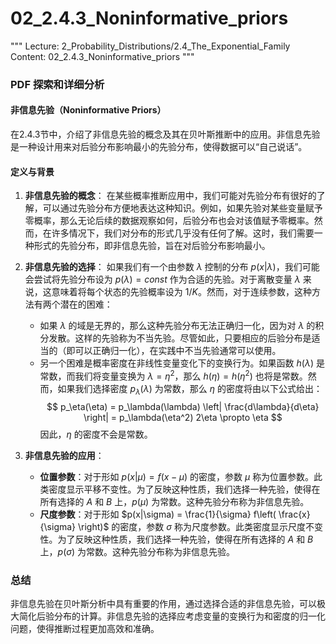 # 02_2.4.3_Noninformative_priors

"""
Lecture: 2_Probability_Distributions/2.4_The_Exponential_Family
Content: 02_2.4.3_Noninformative_priors
"""

### PDF 探索和详细分析

#### 非信息先验（Noninformative Priors）

在2.4.3节中，介绍了非信息先验的概念及其在贝叶斯推断中的应用。非信息先验是一种设计用来对后验分布影响最小的先验分布，使得数据可以“自己说话”。

#### 定义与背景

1. **非信息先验的概念**：
   在某些概率推断应用中，我们可能对先验分布有很好的了解，可以通过先验分布方便地表达这种知识。例如，如果先验对某些变量赋予零概率，那么无论后续的数据观察如何，后验分布也会对该值赋予零概率。然而，在许多情况下，我们对分布的形式几乎没有任何了解。这时，我们需要一种形式的先验分布，即非信息先验，旨在对后验分布影响最小。

2. **非信息先验的选择**：
   如果我们有一个由参数 $\lambda$ 控制的分布 $p(x|\lambda)$，我们可能会尝试将先验分布设为 $p(\lambda) = const$ 作为合适的先验。对于离散变量 $\lambda$ 来说，这意味着将每个状态的先验概率设为 $1/K$。然而，对于连续参数，这种方法有两个潜在的困难：
   - 如果 $\lambda$ 的域是无界的，那么这种先验分布无法正确归一化，因为对 $\lambda$ 的积分发散。这样的先验称为不当先验。尽管如此，只要相应的后验分布是适当的（即可以正确归一化），在实践中不当先验通常可以使用。
   - 另一个困难是概率密度在非线性变量变化下的变换行为。如果函数 $h(\lambda)$ 是常数，而我们将变量变换为 $\lambda = \eta^2$，那么 $h(\eta) = h(\eta^2)$ 也将是常数。然而，如果我们选择密度 $p_\lambda(\lambda)$ 为常数，那么 $\eta$ 的密度将由以下公式给出：
     $$
     p_\eta(\eta) = p_\lambda(\lambda) \left| \frac{d\lambda}{d\eta} \right| = p_\lambda(\eta^2) 2\eta \propto \eta
     $$
     因此，$\eta$ 的密度不会是常数。

3. **非信息先验的应用**：
   - **位置参数**：对于形如 $p(x|\mu) = f(x - \mu)$ 的密度，参数 $\mu$ 称为位置参数。此类密度显示平移不变性。为了反映这种性质，我们选择一种先验，使得在所有选择的 $A$ 和 $B$ 上，$p(\mu)$ 为常数。这种先验分布称为非信息先验。
   - **尺度参数**：对于形如 $p(x|\sigma) = \frac{1}{\sigma} f\left( \frac{x}{\sigma} \right)$ 的密度，参数 $\sigma$ 称为尺度参数。此类密度显示尺度不变性。为了反映这种性质，我们选择一种先验，使得在所有选择的 $A$ 和 $B$ 上，$p(\sigma)$ 为常数。这种先验分布称为非信息先验。

### 总结

非信息先验在贝叶斯分析中具有重要的作用，通过选择合适的非信息先验，可以极大简化后验分布的计算。非信息先验的选择应考虑变量的变换行为和密度的归一化问题，使得推断过程更加高效和准确。
